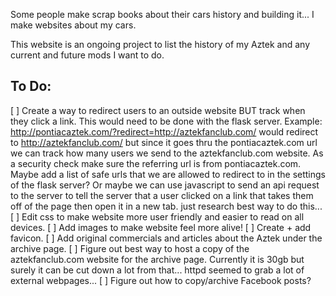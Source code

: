 Some people make scrap books about their cars history and building it... I make websites about my cars.

This website is an ongoing project to list the history of my Aztek and any current and future mods I want to do.

## To Do:
[ ] Create a way to redirect users to an outside website BUT track when they click a link. This would need to be done with the flask server. Example: http://pontiacaztek.com/?redirect=http://aztekfanclub.com/ would redirect to http://aztekfanclub.com/ but since it goes thru the pontiacaztek.com url we can track how many users we send to the aztekfanclub.com website. As a security check make sure the referring url is from pontiacaztek.com. Maybe add a list of safe urls that we are allowed to redirect to in the settings of the flask server? Or maybe we can use javascript to send an api request to the server to tell the server that a user clicked on a link that takes them off of the page then open it in a new tab. just research best way to do this...
[ ] Edit css to make website more user friendly and easier to read on all devices.
[ ] Add images to make website feel more alive!
[ ] Create + add favicon.
[ ] Add original commercials and articles about the Aztek under the archive page.
[ ] Figure out best way to host a copy of the aztekfanclub.com website for the archive page. Currently it is 30gb but surely it can be cut down a lot from that... httpd seemed to grab a lot of external webpages...
[ ] Figure out how to copy/archive Facebook posts?